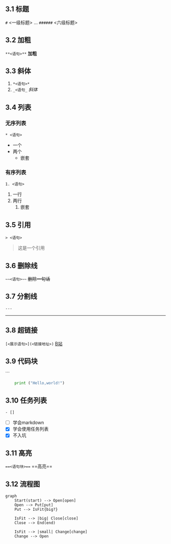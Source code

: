 ## 3.1 标题
`#` <一级标题>
...
`######` <六级标题>

## 3.2 加粗
`**<语句>**`
**加粗**

## 3.3 斜体
1. `*<语句>*`
2. `_<语句_`
*斜体*

## 3.4 列表
### 无序列表
`* <语句>`
* 一个
* 两个
	* 嵌套

### 有序列表
`1. <语句>`
1. 一行
2. 两行
	1. 嵌套

## 3.5 引用
`> <语句>`
> 这是一个引用

## 3.6 删除线
`~~<语句>~~`
~~删除一句话~~

## 3.7 分割线
`---`

---


## 3.8 超链接
`[<展示语句>](<链接地址>)`
[B站](www.bilibili.com)

## 3.9 代码块
\`\`\`
```python
	print ("Hello,world!")
```

## 3.10 任务列表
`- [] `

- [ ] 学会markdown
- [x] 学会使用任务列表
- [x] 不入坑

## 3.11 高亮
`==<语句块>==`
==高亮==

## 3.12 流程图

```mermaid
graph
	Start(start) --> Open[open]
	Open --> Put[put]
	Put --> IsFit{big?}

	IsFit --> |big| Close[close]
	Close --> End(end)

	IsFit --> |small| Change[change]
	Change --> Open
```
